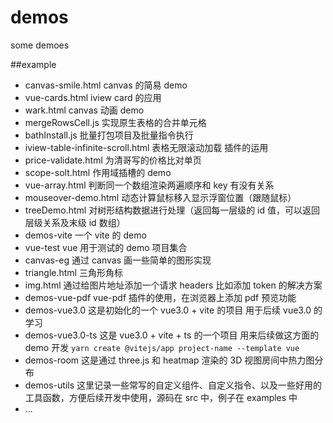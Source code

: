 # demos

some demoes

##example

-   canvas-smile.html canvas 的简易 demo
-   vue-cards.html iview card 的应用
-   wark.html canvas 动画 demo
-   mergeRowsCell.js 实现原生表格的合并单元格
-   bathInstall.js 批量打包项目及批量指令执行
-   iview-table-infinite-scroll.html 表格无限滚动加载 插件的运用
-   price-validate.html 为清哥写的价格比对单页
-   scope-solt.html 作用域插槽的 demo
-   vue-array.html 判断同一个数组渲染两遍顺序和 key 有没有关系
-   mouseover-demo.html 动态计算鼠标移入显示浮窗位置（跟随鼠标）
-   treeDemo.html 对树形结构数据进行处理（返回每一层级的 id 值，可以返回层级关系及末级 id 数组）
-   demos-vite 一个 vite 的 demo
-   vue-test vue 用于测试的 demo 项目集合
-   canvas-eg 通过 canvas 画一些简单的图形实现
-   triangle.html 三角形角标
-   img.html 通过给图片地址添加一个请求 headers 比如添加 token 的解决方案
-   demos-vue-pdf vue-pdf 插件的使用，在浏览器上添加 pdf 预览功能
-   demos-vue3.0 这是初始化的一个 vue3.0 + vite 的项目 用于后续 vue3.0 的学习
-   demos-vue3.0-ts 这是 vue3.0 + vite + ts 的一个项目 用来后续做这方面的 demo 开发 `yarn create @vitejs/app project-name --template vue`
-   demos-room 这是通过 three.js 和 heatmap 渲染的 3D 视图房间中热力图分布
-   demos-utils 这里记录一些常写的自定义组件、自定义指令、以及一些好用的工具函数，方便后续开发中使用，源码在 src 中，例子在 examples 中
-   ...
